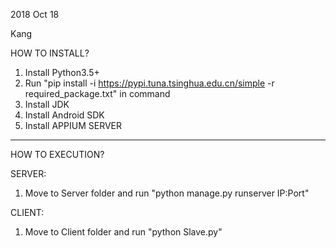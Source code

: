 2018 Oct 18

Kang

HOW TO INSTALL?

1. Install Python3.5+
2. Run "pip install -i https://pypi.tuna.tsinghua.edu.cn/simple -r required_package.txt" in command
3. Install JDK
4. Install Android SDK
5. Install APPIUM SERVER

-------------------------------------------------------------------------
HOW TO EXECUTION?

SERVER:

1. Move to Server folder and run "python manage.py runserver IP:Port"


CLIENT:

1. Move to Client folder and run "python Slave.py"
